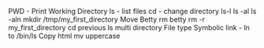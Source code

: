 PWD - Print Working Directory
ls - list files
cd - change directory
ls-l
ls -al
ls -aln
mkdir /tmp/my_first_directory
Move Betty
rm betty
rm -r my_first_directory
cd previous
ls multi directory
File type
Symbolic link - ln to /bin/ls
Copy html
mv uppercase
